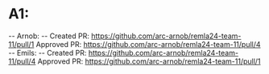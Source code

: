 # A1:
-- Arnob: --
Created PR: https://github.com/arc-arnob/remla24-team-11/pull/1
Approved PR: https://github.com/arc-arnob/remla24-team-11/pull/4
-- Emils: --
Created PR: https://github.com/arc-arnob/remla24-team-11/pull/4
Approved PR: https://github.com/arc-arnob/remla24-team-11/pull/1
